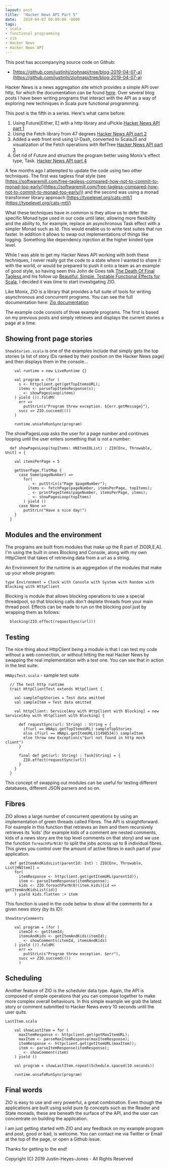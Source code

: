 ```yaml
---
layout: post
title:  "Hacker News API Part 5"
date:   2019-04-07 00:00:00 -0000
tags:
- scala
- functional programming
- zio
- Hacker News
- Hacker News API
---
```



This post has accompanying source code on Github:

- [https://github.com/justinhj/ziohnapi/tree/blog-2019-04-07-a](https://github.com/justinhj/ziohnapi/tree/blog-2019-04-07-a)

Hacker News is a news aggregation site which provides a simple API over http, for which the documentation can be found [here](https://github.com/HackerNews/API). Over several blog posts I have been writing programs that interact with the API as a way of exploring new techniques in Scala pure functional programming.

This post is the fifth in a series. Here's what came before:

1. Using Future[Either, E] with a http library and uPickle [Hacker News API part 1](/2017/07/26/hacker-news-api-1.html)
2. Using the Fetch library from 47 degrees [Hacker News API part 2](/2017/07/30/hacker-news-api-2.html)
3. Added a web front end using U-Dash, converted to ScalaJS and visualization of the Fetch operations with RefTree [Hacker News API part 3](/2017/10/11/hacker-news-api-3.html)
4. Get rid of Future and structure the program better using Monix's effect type, Task. [Hacker News API part 4](/2018/05/05/hacker-news-api-4.html)

A few months ago I attempted to update the code using two other techniques. The first was tagless final style (see [https://softwaremill.com/free-tagless-compared-how-not-to-commit-to-monad-too-early/](https://softwaremill.com/free-tagless-compared-how-not-to-commit-to-monad-too-early/)) and the second was using a monad transformer library approach [https://typelevel.org/cats-mtl/](https://typelevel.org/cats-mtl/)

What these techniques have in common is they allow us to defer the specific Monad type used in our code until later, allowing more flexibility and the ability to, for example, replace an asynchronous Task effect with a simpler Monad such as Id. This would enable us to write test suites that run faster. In addition it allows to swap out implementations of things like logging. Something like dependency injection at the higher kinded type level.

While I was able to get my Hacker News API working with both these techniques, I never really got the code to a state where I wanted to share it with the world, or would be prepared to push it onto a team as an example of good style, so having seen this John de Goes talk [The Death Of Final Tagless ](https://skillsmatter.com/skillscasts/13247-scala-matters) and his follow up [Beautiful, Simple, Testable Functional Effects for Scala](http://degoes.net/articles/zio-environment), I decided it was time to start investigating ZIO.

Like Monix, ZIO is a library that provides a full suite of tools for writing asynchronous and concurrent programs. You can see the full documentation here: [Zio documentation](https://scalaz.github.io/scalaz-zio/)

The example code consists of three example programs. The first is based on my previous posts and simply retrieves and displays the current stories a page at a time.

## Showing front page stories

`ShowStories.scala` is one of the examples include that simply gets the top stories (a list of story IDs ranked by their position on the Hacker News page) and then displays them in the console...

```
    val runtime = new LiveRuntime {}

    val program = (for (
      s <- httpclient.get(getTopItemsURL);
      items <- parseTopItemsResponse(s);
      _ <- showPagesLoop(items)
    ) yield ()).foldM(
      err =>
        putStrLn(s"Program threw exception. ${err.getMessage}"),
      succ => ZIO.succeed(())
    )

    runtime.unsafeRunSync(program)
```

The showPagesLoop asks the user for a page number and continues looping until the user enters something that is not a number:

```
  def showPagesLoop(topItems: HNItemIDList) : ZIO[Env, Throwable, Unit] = {

    val itemsPerPage = 5

    getUserPage.flatMap {
      case Some(pageNumber) =>
        for(
          _ <- putStrLn(s"Page $pageNumber");
          items <- fetchPage(pageNumber, itemsPerPage, topItems);
          _ <- printPageItems(pageNumber, itemsPerPage, items);
          _ <- showPagesLoop(topItems)
        ) yield ()
      case None =>
        putStrLn("Have a nice day!")
    }
  }
```

## Modules and the environment

The programs are built from modules that make up the R part of ZIO[R,E,A]. I'm using the built in ones Blocking and Console, along with my own HttpClient that takes of retrieving data from a url as a string.

An Environment for the runtime is an aggregation of the modules that make up your whole program:

`type Environment = Clock with Console with System with Random with Blocking with HttpClient`

Blocking is module that allows blocking operations to use a special threadpool, so that blocking calls don't deplete threads from your main thread pool. Effects can be made to run on the blocking pool just by wrapping them as follows:

```
  blocking(ZIO.effect(requestSync(url)))
```

## Testing

The nice thing about HttpClient being a module is that I can test my code without a web connection, or without hitting the real Hacker News by swapping the real implementation with a test one. You can see that in action in the test suite:

`HNApiTest.scala` - sample test suite
```
  // The test http runtime
  trait HttpClientTest extends HttpClient {

    val sampleTopStories = Test data omitted
    val sampleItem = Test data omitted

    val httpClient: Service[Any with HttpClient with Blocking] = new Service[Any with HttpClient with Blocking] {

      def requestSync(url: String) : String = {
        if(url == HNApi.getTopItemsURL) sampleTopStories
        else if(url == HNApi.getItemURL(11498534)) sampleItem
        else throw new Exception(s"$url not found in http mock client")
      }

      final def get(url: String) : Task[String] = {
        ZIO.effect(requestSync(url))
      }
    }
  }

```

This concept of swapping out modules can be useful for testing different databases, different JSON parsers and so on.

## Fibres

ZIO allows a large number of concurrent operations by using an implementation of green threads called Fibres. The API is straightforward. For example in this function that retrieves an item and them recursively retrieves its 'kids' (for example kids of a comment are nested comments, kids of a news story are the top level comments on that story) and we use the function `foreachParN(8)` to split the jobs across up to 8 individual fibres. This gives you control over the amount of active fibres in each part of your application.

```
  def getItemAndKidsList(parentId: Int) : ZIO[Env, Throwable, List[HNItem]] =
    for(
      itemResponse <- httpclient.get(getItemURL(parentId));
      item <- parseItemResponse(itemResponse);
      kids <- ZIO.foreachParN(8)(item.kids){id => getItemAndKidsList(id)}
    ) yield kids.flatten :+ item
```

This function is used in the code below to show all the comments for a given news story (by its ID):

`ShowStoryComments`
```
    val program = (for (
      itemId <- getItemId;
      itemsAndKids <- getItemAndKids(itemId);
      _ <- showComments(itemId, itemsAndKids)
    ) yield ()).foldM(
      err =>
        putStrLn(s"Program threw exception. $err"),
      succ => ZIO.succeed(())
	  )
```

## Scheduling

Another feature of ZIO is the scheduler data type. Again, the API is composed of simple operations that you can compose together to make more complex overall behaviours. In this simple example we grab the latest story or comment submitted to Hacker News every 10 seconds until the user quits.

`LastItem.scala`
```
    val showLastItem = for (
      maxItemResponse <- httpclient.get(getMaxItemURL);
      maxItem <- parseMaxItemResponse(maxItemResponse);
      itemResponse <- httpclient.get(getItemURL(maxItem));
      item <- parseItemResponse(itemResponse);
      _ <- showComment(item)
    ) yield ()

    val program = showLastItem.repeat(Schedule.spaced(10.seconds))

    runtime.unsafeRunSync(program)
```

## Final words

ZIO is easy to use and very powerful, a great combination. Even though the applications are built using solid pure fp concepts such as the Reader and State monads, these are beneath the surface of the API, and the user can concentrate on building the application.

I am just getting started with ZIO and any feedback on my example program and post, good or bad, is welcome. You can contact me via Twitter or Email at the top of the page, or open a Github issue.

Thanks for getting to the end!

Copyright (C) 2019 Justin-Heyes-Jones - All Rights Reserved
